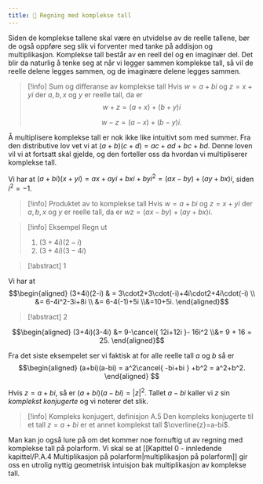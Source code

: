 ```yaml
---
title: 📄 Regning med komplekse tall
---
```

Siden de komplekse tallene skal være en utvidelse av de reelle tallene, bør de også oppføre seg slik vi forventer med tanke på addisjon og multiplikasjon. Komplekse tall består av en reell del og en imaginær del. Det blir da naturlig å tenke seg at når vi legger sammen komplekse tall, så vil de reelle delene legges sammen, og de imaginære delene legges sammen.

> [!info] Sum og differanse av komplekse tall
> Hvis $w = a+bi$ og $z = x+yi$ der $a,b, x$ og $y$ er reelle tall, da er
> $$w+z = (a+x)+(b+y)i$$
>  
> $$w-z = (a-x)+(b-y)i.$$ 

Å multiplisere komplekse tall er nok ikke like intuitivt som med summer. Fra den distributive lov vet vi at $(a+b)(c+d) = ac+ad+bc+bd$. Denne loven vil vi at fortsatt skal gjelde, og den forteller oss da hvordan vi multipliserer komplekse tall.

Vi har at $(a+bi)(x+yi)=ax+ayi+bxi+byi^2 = (ax-by)+(ay+bx)i$, siden $i^2 = -1$.  

> [!info] Produktet av to komplekse tall
> Hvis $w = a+bi$ og $z = x+yi$ der $a,b, x$ og $y$ er reelle tall, da er
>  $wz = (ax-by)+(ay+bx)i$.

> [!info] Eksempel 
> Regn ut
> 1. $(3+4i)(2-i)$
> 2. $(3+4i)(3-4i)$

> [!abstract] 1
> 

Vi har at $$\begin{aligned} (3+4i)(2-i) & = 3\cdot2+3\cdot(-i)+4i\cdot2+4i\cdot(-i) \\ &= 6-4i^2-3i+8i \\ &= 6-4(-1)+5i \\&=10+5i. \end{aligned}$$ 

> [!abstract] 2
> 

$$\begin{aligned} (3+4i)(3-4i)  &= 9-\cancel{ 12i+12i }- 16i^2 \\&= 9 + 16 = 25.  \end{aligned}$$ 

Fra det siste eksempelet ser vi faktisk at for alle reelle tall $a$ og $b$ så er 
$$\begin{aligned} (a+bi)(a-bi)  = a^2\cancel{ -bi+bi } +b^2 = a^2+b^2.  \end{aligned} $$

Hvis $z = a+bi$, så er $(a+bi)(a-bi) = |z|^2$. Tallet $a-bi$ kaller vi $z$ sin *komplekst konjugerte* og vi noterer det slik. 

> [!info] Kompleks konjugert, definisjon A.5
> Den kompleks konjugerte til et tall $z = a+bi$ er et annet komplekst tall $\overline{z}=a-bi$. 

Man kan jo også lure på om det kommer noe fornuftig ut av regning med komplekse tall på polarform. Vi skal se at [[Kapittel 0 - innledende kapittel/P.A.4 Multiplikasjon på polarform|multiplikasjon på polarform]] gir oss en utrolig nyttig geometrisk intuisjon bak multiplikasjon av komplekse tall. 